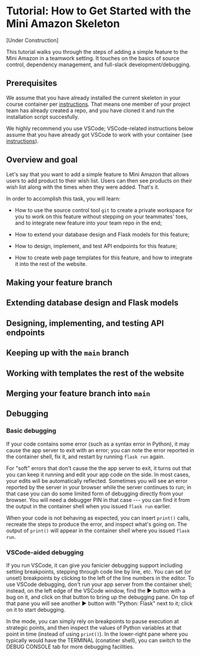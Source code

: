# Tutorial: How to Get Started with the Mini Amazon Skeleton

[Under Construction]

This tutorial walks you through the steps of adding a simple feature
to the Mini Amazon in a teamwork setting.  It touches on the basics of
source control, dependency management, and full-slack
development/debugging.

## Prerequisites

We assume that you have already installed the current skeleton in your
course container per
[instructions](https://gitlab.oit.duke.edu/compsci316/mini-amazon-skeleton/-/blob/main/README.md).
That means one member of your project team has already created a repo,
and you have cloned it and run the installation script succesfully.

We highly recommend you use VSCode; VSCode-related instructions below
assume that you have already got VSCode to work with your container
(see
[instructions](https://docs.google.com/document/d/1khEXxG-7dO-RU7-AJcQQqRXXuBtJCOt-hjpYu8rw25o/edit?usp=sharing)).

## Overview and goal

Let's say that you want to add a simple feature to Mini Amazon that
allows users to add product to their wish list.  Users can then see
products on their wish list along with the times when they were added.
That's it.

In order to accomplish this task, you will learn:

* How to use the source control tool `git` to create a private
  workspace for you to work on this feature without stepping on your
  teammates' toes, and to integrate new feature into your team repo in
  the end;

* How to extend your database design and Flask models for this
  feature;

* How to design, implement, and test API endpoints for this feature;

* How to create web page templates for this feature, and how to
  integrate it into the rest of the website.

## Making your feature branch

## Extending database design and Flask models

## Designing, implementing, and testing API endpoints

## Keeping up with the `main` branch

## Working with templates the rest of the website

## Merging your feature branch into `main`

## Debugging

### Basic debugging

If your code contains some error (such as a syntax error in Python),
it may cause the app server to exit with an error; you can note the
error reported in the container shell, fix it, and restart by running
`flask run` again.

For "soft" errors that don't cause the the app server to exit, it
turns out that you can keep it running and edit your app code on the
side.  In most cases, your edits will be automatically reflected.
Sometimes you will see an error reported by the server in your browser
while the server continues to run; in that case you can do some
limited form of debugging directly from your browser.  You will need a
debugger PIN in that case --- you can find it from the output in the
container shell when you issued `flask run` earlier.

When your code is not behaving as expected, you can insert `print()`
calls, recreate the steps to produce the error, and inspect what's
going on.  The output of `print()` will appear in the container shell
where you issued `flask run`.

### VSCode-aided debugging

If you run VSCode, it can give you fanicier debugging support
including setting breakpoints, stepping through code line by line,
etc.  You can set (or unset) breakpoints by clicking to the left of
the line numbers in the editor.  To use VSCode debugging, don't run
your app server from the container shell; instead, on the left edge of
the VSCode window, find the :arrow_forward: button with a bug on it,
and click on that button to bring up the debugging pane.  On top of
that pane you will see another :arrow_forward: button with "Python:
Flask" next to it; click on it to start debugging.

In the mode, you can simply rely on breakpoints to pause execution at
strategic points, and then inspect the values of Python variables at
that point in time (instead of using `print()`).  In the lower-right
pane where you typically would have the TERMINAL (conatiner shell),
you can switch to the DEBUG CONSOLE tab for more debugging facilities.
